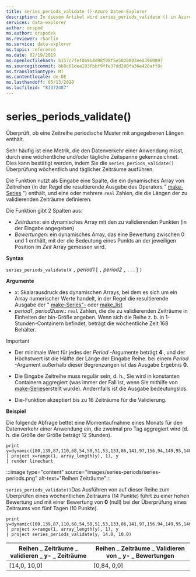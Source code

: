 ```yaml
---
title: series_periods_validate ()-Azure Daten-Explorer
description: In diesem Artikel wird series_periods_validate () in Azure Daten-Explorer beschrieben.
services: data-explorer
author: orspod
ms.author: orspodek
ms.reviewer: rkarlin
ms.service: data-explorer
ms.topic: reference
ms.date: 02/19/2019
ms.openlocfilehash: b157c7fef0b9b4d98f08f5e5020803eea3960097
ms.sourcegitcommit: bb8c61dea193fbbf9ffe37dd200fa36e428aff8c
ms.translationtype: MT
ms.contentlocale: de-DE
ms.lasthandoff: 05/13/2020
ms.locfileid: "83372487"
---
```

# <a name="series_periods_validate"></a>series_periods_validate()

Überprüft, ob eine Zeitreihe periodische Muster mit angegebenen Längen enthält.  

Sehr häufig ist eine Metrik, die den Datenverkehr einer Anwendung misst, durch eine wöchentliche und/oder tägliche Zeitspanne gekennzeichnet. Dies kann bestätigt werden, indem Sie die `series_periods_validate()` Überprüfung wöchentlich und täglicher Zeiträume ausführen.

Die Funktion nutzt als Eingabe eine Spalte, die ein dynamisches Array von Zeitreihen (in der Regel die resultierende Ausgabe des Operators " [make-Series](make-seriesoperator.md) ") enthält, und eine oder mehrere `real` Zahlen, die die Längen der zu validierenden Zeiträume definieren. 

Die Funktion gibt 2 Spalten aus:
* *Zeiträume*: ein dynamisches Array mit den zu validierenden Punkten (in der Eingabe angegeben)
* *Bewertungen*: ein dynamisches Array, das eine Bewertung zwischen 0 und 1 enthält, mit der die Bedeutung eines Punkts an der jeweiligen Position im *Zeit* Array gemessen wird.

**Syntax**

`series_periods_validate(`*x* `,` *period1* [ `,` *period2* `,` . . . ] `)`

**Argumente**

* *x*: Skalarausdruck des dynamischen Arrays, bei dem es sich um ein Array numerischer Werte handelt, in der Regel die resultierende Ausgabe der " [make-Series"-](make-seriesoperator.md) oder [make_list](makelist-aggfunction.md)
* *period1*, *period2*usw.: `real` Zahlen, die die zu validierenden Zeiträume in Einheiten der bin-Größe angeben. Wenn sich die Reihe z. b. in 1-Stunden-Containern befindet, beträgt die wöchentliche Zeit 168 Behälter.

> [!IMPORTANT]
> * Der minimale Wert für jedes der *Period* -Argumente beträgt **4** , und der Höchstwert ist die Hälfte der Länge der Eingabe Reihe. bei einem *Period* -Argument außerhalb dieser Begrenzungen ist das Ausgabe Ergebnis **0**.
>
> * Die Eingabe Zeitreihe muss regulär sein, d. h., Sie wird in konstanten Containern aggregiert (was immer der Fall ist, wenn Sie mithilfe von [make-Series](make-seriesoperator.md)erstellt wurde). Andernfalls ist die Ausgabe bedeutungslos.
> 
> * Die-Funktion akzeptiert bis zu 16 Zeiträume für die Validierung.


**Beispiel**

Die folgende Abfrage bettet eine Momentaufnahme eines Monats für den Datenverkehr einer Anwendung ein, die zweimal pro Tag aggregiert wird (d. h. die Größe der Größe beträgt 12 Stunden).

<!-- csl: https://help.kusto.windows.net:443/Samples -->
```kusto
print y=dynamic([80,139,87,110,68,54,50,51,53,133,86,141,97,156,94,149,95,140,77,61,50,54,47,133,72,152,94,148,105,162,101,160,87,63,53,55,54,151,103,189,108,183,113,175,113,178,90,71,62,62,65,165,109,181,115,182,121,178,114,170])
| project x=range(1, array_length(y), 1), y  
| render linechart 
```

:::image type="content" source="images/series-periods/series-periods.png" alt-text="Reihen Zeiträume":::

`series_periods_validate()`Das Ausführen von auf dieser Reihe zum Überprüfen eines wöchentlichen Zeitraums (14 Punkte) führt zu einer hohen Bewertung und mit einer Bewertung von **0** (null) bei der Überprüfung eines Zeitraums von fünf Tagen (10 Punkte).

<!-- csl: https://help.kusto.windows.net:443/Samples -->
```kusto
print y=dynamic([80,139,87,110,68,54,50,51,53,133,86,141,97,156,94,149,95,140,77,61,50,54,47,133,72,152,94,148,105,162,101,160,87,63,53,55,54,151,103,189,108,183,113,175,113,178,90,71,62,62,65,165,109,181,115,182,121,178,114,170])
| project x=range(1, array_length(y), 1), y  
| project series_periods_validate(y, 14.0, 10.0)
```

| Reihen \_ Zeiträume \_ validieren \_ y- \_ Zeiträume  | Reihen \_ Zeiträume \_ Validieren von \_ y- \_ Bewertungen |
|-------------|-------------------|
| [14,0, 10,0] | [0,84, 0,0]  |
